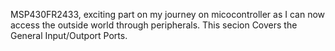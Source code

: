 MSP430FR2433, exciting part on my journey on micocontroller as I can now access the outside world through peripherals. This secion Covers the General Input/Outport Ports.
